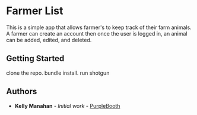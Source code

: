# Farmer List 

This is a simple app that allows farmer's to keep track of their farm animals. A farmer can create an account then once the user is logged in, an animal can be added, edited, and deleted. 

## Getting Started
 
clone the repo. bundle install. run shotgun

## Authors

* **Kelly Manahan** - *Initial work* - [PurpleBooth](https://github.com/kmanahan)

